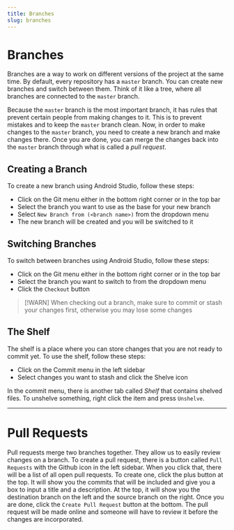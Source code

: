 ```yaml
---
title: Branches
slug: branches
---
```


# Branches

Branches are a way to work on different versions of the project at the same time. 
By default, every repository has a `master` branch. You can create new branches and switch between them.
Think of it like a tree, where all branches are connected to the `master` branch.

Because the `master` branch is the most important branch, it has rules that prevent
certain people from making changes to it. This is to prevent mistakes and to keep the `master` branch clean.
Now, in order to make changes to the `master` branch, you need to create a new branch and make changes there.
Once you are done, you can merge the changes back into the `master` branch through what is 
called a *pull request*.

## Creating a Branch

To create a new branch using Android Studio, follow these steps:
  * Click on the Git menu either in the bottom right corner or in the top bar
  * Select the branch you want to use as the base for your new branch
  * Select `New Branch from (<branch name>)` from the dropdown menu
  * The new branch will be created and you will be switched to it

## Switching Branches

To switch between branches using Android Studio, follow these steps:
  * Click on the Git menu either in the bottom right corner or in the top bar
  * Select the branch you want to switch to from the dropdown menu
  * Click the `Checkout` button

> [!WARN]
> When checking out a branch, make sure to commit or stash your changes first,
> otherwise you may lose some changes

## The Shelf

The shelf is a place where you can store changes that you are not ready to commit yet.
To use the shelf, follow these steps:
  * Click on the Commit menu in the left sidebar
  * Select changes you want to stash and click the Shelve icon

In the commit menu, there is another tab called *Shelf* that contains
shelved files. To unshelve something, right click the item and press
`Unshelve`.

---

# Pull Requests

Pull requests merge two branches together. They allow us to easily review changes on
a branch. To create a pull request, there is a button called `Pull Requests` with the
Github icon in the left sidebar. When you click that, there will be a list of all open pull
requests. To create one, click the plus button at the top. It will show you the commits that
will be included and give you a box to input a title and a description. At the top,
it will show you the destination branch on the left and the source branch on the right.
Once you are done, click the `Create Pull Request` button at the bottom. The pull request will be made
online and someone will have to review it before the changes are incorporated.